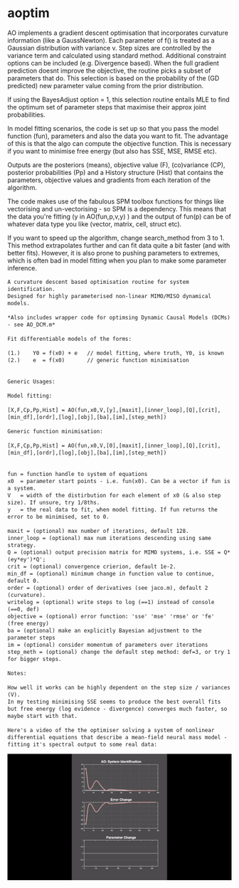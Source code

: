 # aoptim

AO implements a gradient descent optimisation that incorporates 
curvature information (like a GaussNewton). Each parameter of f() is 
treated as a Gaussian distribution with variance v. Step sizes are controlled 
by the variance term and calculated using standard method. 
Additional constraint options can be included (e.g. Divergence based). 
When the full gradient prediction doesnt improve the objective, the routine
picks a subset of parameters that do. This selection is based on the probability
of the (GD predicted) new parameter value coming from the prior distribution.

If using the BayesAdjust option = 1, this selection routine entails MLE
to find the optimum set of parameter steps that maximise their approx joint probabilities.

In model fitting scenarios, the code is set up so that you pass the model
function (fun), parameters and also the data you want to fit. The advantage of
this is that the algo can compute the objective function. This is necessary
if you want to minimise free energy (but also has SSE, MSE, RMSE etc).

Outputs are the posteriors (means), objective value (F), (co)variance (CP),
posterior probabilities (Pp) and a History structure (Hist) that contains the
parameters, objective values and gradients from each iteration of the algorithm.

The code makes use of the fabulous SPM toolbox functions for things like
vectorising and un-vectorising - so SPM is a dependency. This means that
the data you're fitting (y in AO(fun,p,v,y) ) and the output of fun(p)
can be of whatever data type you like (vector, matrix, cell, struct etc).

If you want to speed up the algorithm, change search_method from 3 to 1.
This method extrapolates further and can fit data quite a bit faster 
(and with better fits). However, it is also prone to pushing parameters
to extremes, which is often bad in model fitting when you plan to make
some parameter inference.

```
A curvature descent based optimisation routine for system identification.
Designed for highly parameterised non-linear MIMO/MISO dynamical models.

*Also includes wrapper code for optimsing Dynamic Causal Models (DCMs) - see AO_DCM.m*

Fit differentiable models of the forms:

(1.)    Y0 = f(x0) + e   // model fitting, where truth, Y0, is known 
(2.)    e  = f(x0)       // generic function minimisation 


Generic Usages:

Model fitting:

[X,F,Cp,Pp,Hist] = AO(fun,x0,V,[y],[maxit],[inner_loop],[Q],[crit],[min_df],[ordr],[log],[obj],[ba],[im],[step_meth])

Generic function minimisation:

[X,F,Cp,Pp,Hist] = AO(fun,x0,V,[0],[maxit],[inner_loop],[Q],[crit],[min_df],[ordr],[log],[obj],[ba],[im],[step_meth])


fun = function handle to system of equations
x0  = parameter start points - i.e. fun(x0). Can be a vector if fun is a system.
V   = width of the distirbution for each element of x0 (& also step size). If unsure, try 1/8ths.
y   = the real data to fit, when model fitting. If fun returns the error to be minimised, set to 0.

maxit = (optional) max number of iterations, default 128.
inner_loop = (optional) max num iterations descending using same strategy.
Q = (optional) output precision matrix for MIMO systems, i.e. SSE = Q*(ey*ey')*Q';
crit = (optional) convergence crierion, default 1e-2.
min_df = (optional) minimum change in function value to continue, default 0.
order = (optional) order of derivatives (see jaco.m), default 2 (curvature).
writelog = (optional) write steps to log (==1) instead of console (==0, def)
objective = (optional) error function: 'sse' 'mse' 'rmse' or 'fe' (free energy) 
ba = (optional) make an explicitly Bayesian adjustment to the parameter steps
im = (optional) consider momentum of parameters over iterations
step_meth = (optional) change the default step method: def=3, or try 1 for bigger steps.

Notes:

How well it works can be highly dependent on the step size / variances (V).
In my testing minimising SSE seems to produce the best overall fits but free energy (log evidence - divergence) converges much faster, so maybe start with that.

Here's a video of the the optimiser solving a system of nonlinear differential equations that describe a mean-field neural mass model - fitting it's spectral output to some real data:
```
![screenshot](OptimisationGIF.gif)
